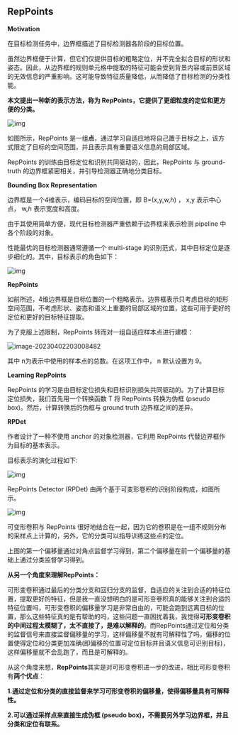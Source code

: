 ## **RepPoints**

**Motivation**

在目标检测任务中，边界框描述了目标检测器各阶段的目标位置。

虽然边界框便于计算，但它们仅提供目标的粗略定位，并不完全拟合目标的形状和姿态。因此，从边界框的规则单元格中提取的特征可能会受到背景内容或前景区域的无效信息的严重影响。这可能导致特征质量降低，从而降低了目标检测的分类性能。

**本文提出一种新的表示方法，称为 RepPoints，它提供了更细粒度的定位和更方便的分类。**

![img](https://pic1.zhimg.com/80/v2-90b287d33671ba1544fa99950f6b9058_720w.webp)

如图所示，RepPoints 是一组**点**，通过学习自适应地将自己置于目标之上，该方式限定了目标的空间范围，并且表示具有重要语义信息的局部区域。

RepPoints 的训练由目标定位和识别共同驱动的，因此，RepPoints 与 ground-truth 的边界框紧密相关，并引导检测器正确地分类目标。

**Bounding Box Representation**

边界框是一个4维表示，编码目标的空间位置，即 B=(x,y,w,ℎ) ， x,y 表示中心点， w,ℎ 表示宽度和高度。

由于其使用简单方便，现代目标检测器严重依赖于边界框来表示检测 pipeline 中各个阶段的对象。

性能最优的目标检测器通常遵循一个 multi-stage 的识别范式，其中目标定位是逐步细化的。其中，目标表示的角色如下：

![img](https://pic4.zhimg.com/80/v2-e7d1addcb3d0c80813d18c0455972ad3_720w.webp)

**RepPoints**

如前所述，4维边界框是目标位置的一个粗略表示。边界框表示只考虑目标的矩形空间范围，不考虑形状、姿态和语义上重要的局部区域的位置，这些可用于更好的定位和更好的目标特征提取。

为了克服上述限制，RepPoints 转而对一组自适应样本点进行建模：

![image-20230402203008482](E:\paper\paper_summary\image\Reppoints)

其中 n为表示中使用的样本点的总数。在这项工作中， n 默认设置为 9。

**Learning RepPoints**

RepPoints 的学习是由目标定位损失和目标识别损失共同驱动的。为了计算目标定位损失，我们首先用一个转换函数 T 将 RepPoints 转换为伪框 (pseudo box)。然后，计算转换后的伪框与 ground truth 边界框之间的差异。

**RPDet**

作者设计了一种不使用 anchor 的对象检测器，它利用 RepPoints 代替边界框作为目标的基本表示。

目标表示的演化过程如下:

![img](https://pic4.zhimg.com/80/v2-1ef144aa4c35ad23ebdd545e4d059f53_720w.webp)

RepPoints Detector (RPDet) 由两个基于可变形卷积的识别阶段构成，如图所示。

![img](https://pic1.zhimg.com/80/v2-41cd6f7dbaebc07784bde9270735f9b0_720w.webp)

可变形卷积与 RepPoints 很好地结合在一起，因为它的卷积是在一组不规则分布的采样点上计算的，另外，它的分类可以指导训练这些点的定位。

上图的第一个偏移量通过对角点监督学习得到，第二个偏移量在前一个偏移量的基础上通过分类监督学习得到。

**从另一个角度来理解RepPoints：**

可形变卷积通过最后的分类分支和回归分支的监督，自适应的关注到合适的特征位置，提取更好的特征，但是我一直没想明白的是可形变卷积真的能够关注到合适的特征位置吗，可形变卷积的偏移量学习是非常自由的，可能会跑到远离目标的位置，那么这些特征真的是有帮助的吗，这些问题一直困扰着我，我觉得**可形变卷积的中间过程太模糊了，太不直接了，是难以解释的**。而RepPoints通过定位和分类的监督信号来直接监督偏移量的学习，这样偏移量不就有可解释性了吗，偏移的位置使得定位和分类更加准确(即偏移的位置可定位目标并且语义信息可识别目标)，这样偏移量就不会乱跑了，而且是可解释的。

从这个角度来想，**RepPoints**其实是对可形变卷积进一步的改进，相比可形变卷积有**两个优点**：

**1.通过定位和分类的直接监督来学习可形变卷积的偏移量，使得偏移量具有可解释性。**

**2.可以通过采样点来直接生成伪框 (pseudo box)，不需要另外学习边界框，并且分类和定位有联系。**
